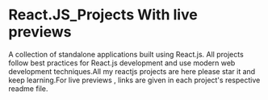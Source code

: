 # React.JS_Projects With live previews
A collection of standalone applications built using React.js. All projects follow best practices for React.js development and use modern web development techniques.All my reactjs projects are here please star it and keep learning.For live previews , links are given in each project's respective readme file.

